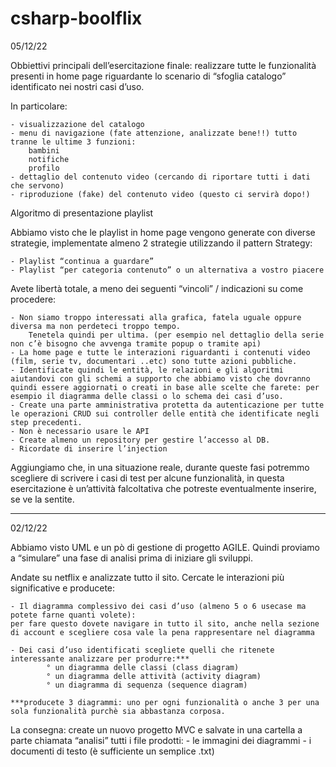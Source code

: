 ﻿# csharp-boolflix


05/12/22

Obbiettivi principali dell’esercitazione finale:
realizzare tutte le funzionalità presenti in home page riguardante lo scenario di “sfoglia catalogo” identificato nei nostri casi d’uso. 

In particolare:

	- visualizzazione del catalogo
	- menu di navigazione (fate attenzione, analizzate bene!!) tutto tranne le ultime 3 funzioni:
		bambini
		notifiche
		profilo
	- dettaglio del contenuto video (cercando di riportare tutti i dati che servono)
	- riproduzione (fake) del contenuto video (questo ci servirà dopo!)

Algoritmo di presentazione playlist

Abbiamo visto che le playlist in home page vengono generate con diverse strategie, 
implementate almeno 2 strategie utilizzando il pattern Strategy:

	- Playlist “continua a guardare”
	- Playlist “per categoria contenuto” o un alternativa a vostro piacere


Avete libertà totale, a meno dei seguenti “vincoli” / indicazioni su come procedere:

	- Non siamo troppo interessati alla grafica, fatela uguale oppure diversa ma non perdeteci troppo tempo. 
		Tenetela quindi per ultima. (per esempio nel dettaglio della serie non c’è bisogno che avvenga tramite popup o tramite api)
	- La home page e tutte le interazioni riguardanti i contenuti video (film, serie tv, documentari ..etc) sono tutte azioni pubbliche.
	- Identificate quindi le entità, le relazioni e gli algoritmi aiutandovi con gli schemi a supporto che abbiamo visto che dovranno quindi essere aggiornati o creati in base alle scelte che farete: per esempio il diagramma delle classi o lo schema dei casi d’uso.
	- Create una parte amministrativa protetta da autenticazione per tutte le operazioni CRUD sui controller delle entità che identificate negli step precedenti.
	- Non è necessario usare le API
	- Create almeno un repository per gestire l’accesso al DB.
	- Ricordate di inserire l’injection

Aggiungiamo che, in una situazione reale, durante queste fasi potremmo scegliere di scrivere i casi di test per alcune funzionalità, 
in questa esercitazione è un’attività falcoltativa che potreste eventualmente inserire, se ve la sentite.

-------------------------------------------------------------------------------------------------------

02/12/22

Abbiamo visto UML e un pò di gestione di progetto AGILE. 
Quindi proviamo a “simulare” una fase di analisi prima di iniziare gli sviluppi.

Andate su netflix e analizzate tutto il sito. 
Cercate le interazioni più significative e producete:

	- Il diagramma complessivo dei casi d’uso (almeno 5 o 6 usecase ma potete farne quanti volete): 
	per fare questo dovete navigare in tutto il sito, anche nella sezione di account e scegliere cosa vale la pena rappresentare nel diagramma

	- Dei casi d’uso identificati scegliete quelli che ritenete interessante analizzare per produrre:***
			° un diagramma delle classi (class diagram)
			° un diagramma delle attività (activity diagram)
			° un diagramma di sequenza (sequence diagram)

	***producete 3 diagrammi: uno per ogni funzionalità o anche 3 per una sola funzionalità purchè sia abbastanza corposa.

La consegna: 
	create un nuovo progetto MVC e salvate in una cartella a parte chiamata “analisi” tutti i file prodotti:
		- le immagini dei diagrammi
		- i documenti di testo (è sufficiente un semplice .txt)